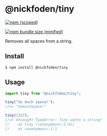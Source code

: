 # @nickfoden/tiny

[![npm (scoped)](https://img.shields.io/npm/v/@nickfoden/tiny.svg)](https://www.npmjs.com/package/@nickfoden/tiny)

[![npm bundle size (minified)](https://img.shields.io/bundlephobia/min/@nickfoden/tiny.svg)](https://www.npmjs.com/package/@nickfoden/tiny)

Removes all spaces from a string.

## Install

```
$ npm install @nickfoden/tiny
```

## Usage

```js
import tiny from "@nickfoden/tiny";

tiny("So much space!");
//=> "Somuchspace!"

tiny(1337);
//=> Uncaught TypeError: Tiny wants a string!
//    at tiny (<anonymous>:2:41)
//    at <anonymous>:1:1
```
